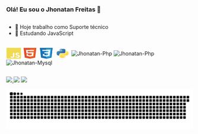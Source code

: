 ### Olá! Eu sou o Jhonatan Freitas 👋
##

- 🔭 Hoje trabalho como Suporte técnico
- 🌱 Estudando JavaScript


  
 <div style="display: inline_block"><br>
  <img align="center" alt="Jhonatan-Js" height="30" width="40" src="https://raw.githubusercontent.com/devicons/devicon/master/icons/javascript/javascript-plain.svg">
 <!-- <img align="center" alt="Rafa-React" height="30" width="40" src="https://raw.githubusercontent.com/devicons/devicon/master/icons/react/react-original.svg"> -->
  <img align="center" alt="Jhonatan-HTML" height="30" width="40" src="https://raw.githubusercontent.com/devicons/devicon/master/icons/html5/html5-original.svg">
  <img align="center" alt="Jhonatan-CSS" height="30" width="40" src="https://raw.githubusercontent.com/devicons/devicon/master/icons/css3/css3-original.svg">
  <img align="center" alt="Jhonatan-Python" height="30" width="40" src="https://raw.githubusercontent.com/devicons/devicon/master/icons/python/python-original.svg">
  <img align="center" alt="Jhonatan-Php" height="40" width="40" src="https://cdn.jsdelivr.net/gh/devicons/devicon/icons/php/php-plain.svg" />
  <img align="center" alt="Jhonatan-Php" height="30" width="30" src="https://cdn.jsdelivr.net/gh/devicons/devicon/icons/nodejs/nodejs-original.svg" />

  <img align="center" alt="Jhonatan-Mysql" height="30" width="30" src="https://cdn.jsdelivr.net/gh/devicons/devicon/icons/mysql/mysql-original.svg"  />

  <!--<img align="right" alt="Rafa-pic" height="150" style="border-radius:50px;"  src="https://media.discordapp.net/attachments/639956127056134178/890373478988013628/Publicacoes_Instagram_1_1.png?width=676&height=676"> -->
</div>
  
##
<div>
  <a href="https://twitter.com/jhonatandfa" target="_blank"><img src= "https://img.shields.io/badge/Twitter-1DA1F2?style=for-the-badge&logo=twitter&logoColor=white">
  <a href = "mailto:itjhonatan01@gmail.com"><img src="https://img.shields.io/badge/-Gmail-%23333?style=for-the-badge&logo=gmail&logoColor=white" target="_blank"></a>
  <a href="https://www.linkedin.com/in/jhonatan-freitas/" target="_blank"><img src="https://img.shields.io/badge/-LinkedIn-%230077B5?style=for-the-badge&logo=linkedin&logoColor=white" target="_blank"></a> 
 
  ![Snake animation](https://github.com/jhonatandfa/jhonatandfa/blob/output/github-contribution-grid-snake.svg)
 
</div>

<!--
**jhonatandfa/jhonatandfa** is a ✨ _special_ ✨ repository because its `README.md` (this file) appears on your GitHub profile.

Here are some ideas to get you started:
- 😄 Pronouns: ele/dele
- ⚡ Fun fact: ...
- 👯 I’m looking to collaborate on ...
- 🤔 I’m looking for help with ...
- 💬 Ask me about ...
- 📫 Contate-me no email: itjhonatan01@gmail.com
-->

